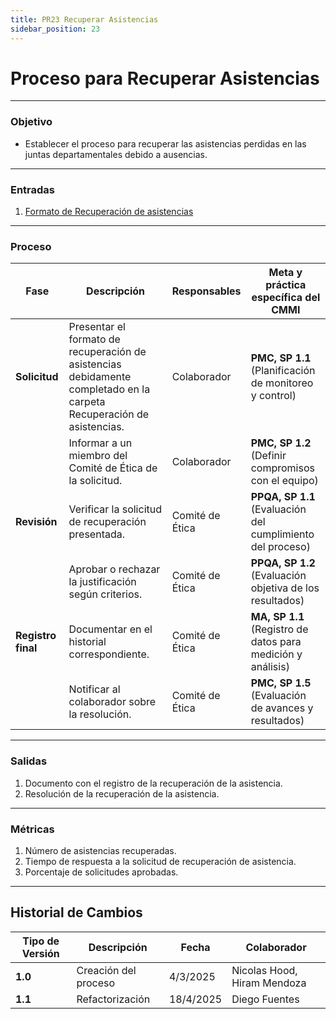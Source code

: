 ```yaml
---
title: PR23 Recuperar Asistencias
sidebar_position: 23
---
```


# Proceso para Recuperar Asistencias

---

### Objetivo

- Establecer el proceso para recuperar las asistencias perdidas en las juntas departamentales debido a ausencias.

---

### Entradas

1. [Formato de Recuperación de asistencias](https://docs.google.com/document/d/1ITy1mSxYEbpZlgPr5B6GFSGERKHlTQCQpj8v0V6gz6g/edit?usp=sharing)

---

### Proceso

| Fase               | Descripción                                                                                                           | Responsables    | Meta y práctica específica del CMMI                         |
| ------------------ | --------------------------------------------------------------------------------------------------------------------- | --------------- | ----------------------------------------------------------- |
| **Solicitud**      | Presentar el formato de recuperación de asistencias debidamente completado en la carpeta Recuperación de asistencias. | Colaborador     | **PMC, SP 1.1** (Planificación de monitoreo y control)      |
|                    | Informar a un miembro del Comité de Ética de la solicitud.                                                            | Colaborador     | **PMC, SP 1.2** (Definir compromisos con el equipo)         |
| **Revisión**       | Verificar la solicitud de recuperación presentada.                                                                    | Comité de Ética | **PPQA, SP 1.1** (Evaluación del cumplimiento del proceso)  |
|                    | Aprobar o rechazar la justificación según criterios.                                                                  | Comité de Ética | **PPQA, SP 1.2** (Evaluación objetiva de los resultados)    |
| **Registro final** | Documentar en el historial correspondiente.                                                                           | Comité de Ética | **MA, SP 1.1** (Registro de datos para medición y análisis) |
|                    | Notificar al colaborador sobre la resolución.                                                                         | Comité de Ética | **PMC, SP 1.5** (Evaluación de avances y resultados)        |

---

### Salidas

1. Documento con el registro de la recuperación de la asistencia.
2. Resolución de la recuperación de la asistencia.

---

### Métricas

1. Número de asistencias recuperadas.
2. Tiempo de respuesta a la solicitud de recuperación de asistencia.
3. Porcentaje de solicitudes aprobadas.

---

## Historial de Cambios

| **Tipo de Versión** | **Descripción**                               | **Fecha** | **Colaborador**                 |
| ------------------- | --------------------------------------------- | --------- | ------------------------------- |
| **1.0**             | Creación del proceso   | 4/3/2025 | Nicolas Hood, Hiram Mendoza    |
| **1.1**             | Refactorización | 18/4/2025  | Diego Fuentes |
